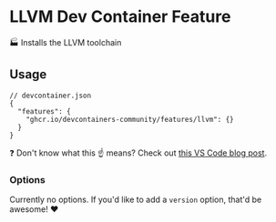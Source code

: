 # LLVM Dev Container Feature

🏭 Installs the LLVM toolchain

## Usage

```jsonc
// devcontainer.json
{
  "features": {
    "ghcr.io/devcontainers-community/features/llvm": {}
  }
}
```

❓ Don't know what this ☝ means? Check out [this VS Code blog post].

### Options

Currently no options. If you'd like to add a `version` option, that'd be
awesome! ❤️

<!-- prettier-ignore -->
[this vs code blog post]: https://code.visualstudio.com/blogs/2022/09/15/dev-container-features

